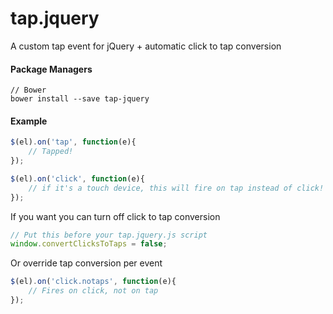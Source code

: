 # tap.jquery
A custom tap event for jQuery + automatic click to tap conversion

#### Package Managers
````
// Bower
bower install --save tap-jquery
````
#### Example
```javascript
$(el).on('tap', function(e){
    // Tapped!
});
 ```

```javascript
$(el).on('click', function(e){
    // if it's a touch device, this will fire on tap instead of click!
});
 ```

If you want you can turn off click to tap conversion
```javascript
// Put this before your tap.jquery.js script
window.convertClicksToTaps = false;
```

Or override tap conversion per event
```javascript
$(el).on('click.notaps', function(e){
    // Fires on click, not on tap
});
```
